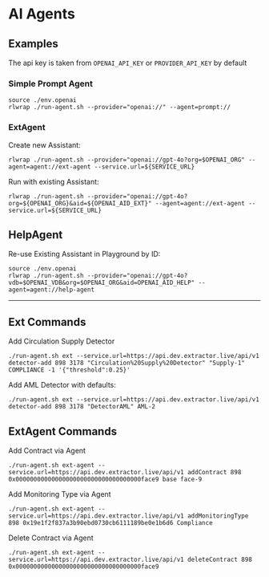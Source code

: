# AI Agents

## Examples

The api key is taken from `OPENAI_API_KEY` or `PROVIDER_API_KEY` by default

### Simple Prompt Agent

```
source ./env.openai
rlwrap ./run-agent.sh --provider="openai://" --agent=prompt://
```

### ExtAgent

Create new Assistant:

```
rlwrap ./run-agent.sh --provider="openai://gpt-4o?org=$OPENAI_ORG" --agent=agent://ext-agent --service.url=${SERVICE_URL}
```

Run with existing Assistant:

```
rlwrap ./run-agent.sh --provider="openai://gpt-4o?org=${OPENAI_ORG}&aid=${OPENAI_AID_EXT}" --agent=agent://ext-agent --service.url=${SERVICE_URL}
```


## HelpAgent

Re-use Existing Assistant in Playground by ID:

```
source ./env.openai
rlwrap ./run-agent.sh --provider="openai://gpt-4o?vdb=$OPENAI_VDB&org=$OPENAI_ORG&aid=OPENAI_AID_HELP" --agent=agent://help-agent
```

----

## Ext Commands

Add Circulation Supply Detector 

```
./run-agent.sh ext --service.url=https://api.dev.extractor.live/api/v1 detector-add 898 3178 "Circulation%20Supply%20Detector" "Supply-1" COMPLIANCE -1 '{"threshold":0.25}'
```

Add AML Detector with defaults:

```
./run-agent.sh ext --service.url=https://api.dev.extractor.live/api/v1 detector-add 898 3178 "DetectorAML" AML-2
```

## ExtAgent Commands

Add Contract via Agent

```
./run-agent.sh ext-agent --service.url=https://api.dev.extractor.live/api/v1 addContract 898 0x00000000000000000000000000000000000face9 base face-9
```

Add Monitoring Type via Agent
```
./run-agent.sh ext-agent --service.url=https://api.dev.extractor.live/api/v1 addMonitoringType 898 0x19e1f2f837a3b90ebd0730cb6111189be0e1b6d6 Compliance
```

Delete Contract via Agent
```
./run-agent.sh ext-agent --service.url=https://api.dev.extractor.live/api/v1 deleteContract 898 0x00000000000000000000000000000000000face9
```
